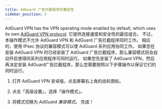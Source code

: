 ```yaml
---
title: AdGuard 广告拦截程序的兼容性
sidebar_position: 3
---
```


AdGuard VPN has the VPN operating mode enabled by default, which uses its own [AdGuard VPN protocol](/general/adguard-vpn-protocol). 它提供连接速度和安全性的最佳组合。 不过，本操作模式不允许 AdGuard VPN 和 AdGuard 广告拦截程序同时工作。 相应的，使用 IPsec 协议的兼容模式可以使 AdGuard 系列应用协同工作。 如果您在安装 AdGuard VPN 时已经安装了 AdGuard 广告拦截程序，那么兼容模式将会自动开启使得同系列应用程序可同时运行。 如果您先安装了 AdGuard VPN，然后再决定安装 AdGuard广告拦截程序，那么您需要按照以下步骤操作以保证它们的同时运行。

1. 打开 AdGuard VPN 安卓版，点击屏幕右上角的齿轮图标。

2. 点击「高级设置」，选择「操作模式」。

3. 将模式切换为 *AdGuard 兼容模式*。 完成！
